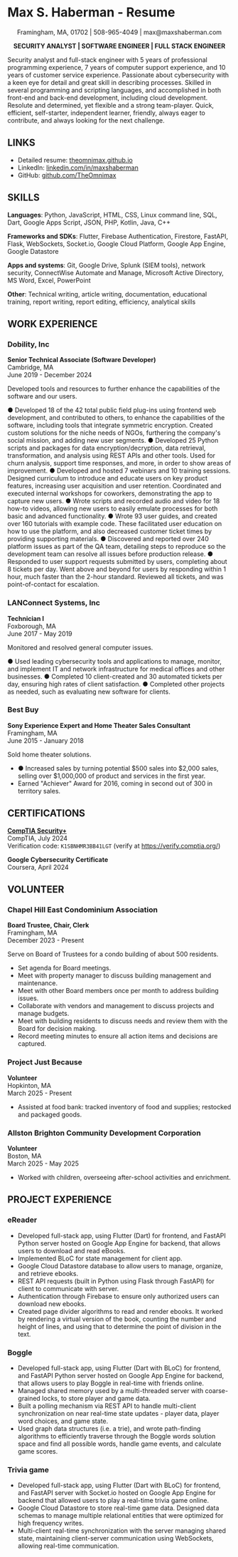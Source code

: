 # Max S. Haberman - Resume

<p align="center">
  Framingham, MA, 01702 | 508-965-4049 | max@maxshaberman.com
</p>

<p align="center">
  <strong>SECURITY ANALYST | SOFTWARE ENGINEER | FULL STACK ENGINEER</strong>
</p>

Security analyst and full-stack engineer with 5 years of professional programming experience, 7 years of computer support experience, and 10 years of customer service experience. Passionate about cybersecurity with a keen eye for detail and great skill in describing processes. Skilled in several programming and scripting languages, and accomplished in both front-end and back-end development, including cloud development. Resolute and determined, yet flexible and a strong team-player. Quick, efficient, self-starter, independent learner, friendly, always eager to contribute, and always looking for the next challenge.

## LINKS

* Detailed resume: [theomnimax.github.io](https://theomnimax.github.io/)
* LinkedIn: [linkedin.com/in/maxshaberman](https://linkedin.com/in/maxshaberman)
* GitHub: [github.com/TheOmnimax](https://github.com/TheOmnimax)

## SKILLS

**Languages**: Python, JavaScript, HTML, CSS, Linux command line, SQL, Dart, Google Apps Script, JSON, PHP, Kotlin, Java, C++

**Frameworks and SDKs**: Flutter, Firebase Authentication, Firestore, FastAPI, Flask, WebSockets, Socket.io, Google Cloud Platform, Google App Engine, Google Datastore

**Apps and systems**: Git, Google Drive, Splunk (SIEM tools), network security, ConnectWise Automate and Manage, Microsoft Active Directory, MS Word, Excel, PowerPoint

**Other**: Technical writing, article writing, documentation, educational training, report writing, report editing, efficiency, analytical skills

## WORK EXPERIENCE

### Dobility, Inc

**Senior Technical Associate (Software Developer)**  
Cambridge, MA  
June 2019 - December 2024

Developed tools and resources to further enhance the capabilities of the software and our users.

●	Developed 18 of the 42 total public field plug-ins using frontend web development, and contributed to others, to enhance the capabilities of the software, including tools that integrate symmetric encryption. Created custom solutions for the niche needs of NGOs, furthering the company's social mission, and adding new user segments.
●	Developed 25 Python scripts and packages for data encryption/decryption, data retrieval, transformation, and analysis using REST APIs and other tools. Used for churn analysis, support time responses, and more, in order to show areas of improvement.
●	Developed and hosted 7 webinars and 10 training sessions. Designed curriculum to introduce and educate users on key product features, increasing user acquisition and user retention. Coordinated and executed internal workshops for coworkers, demonstrating the app to capture new users.
●	Wrote scripts and recorded audio and video for 18 how-to videos, allowing new users to easily emulate processes for both basic and advanced functionality.
●	Wrote 93 user guides, and created over 160 tutorials with example code. These facilitated user education on how to use the platform, and also decreased customer ticket times by providing supporting materials. 
●	Discovered and reported over 240 platform issues as part of the QA team, detailing steps to reproduce so the development team can resolve all issues before production release.
●	Responded to user support requests submitted by users, completing about 8 tickets per day. Went above and beyond for users by responding within 1 hour, much faster than the 2-hour standard. Reviewed all tickets, and was point-of-contact for escalation.

### LANConnect Systems, Inc

**Technician I**  
Foxborough, MA  
June 2017 - May 2019

Monitored and resolved general computer issues.

●	Used leading cybersecurity tools and applications to manage, monitor, and implement IT and network infrastructure for medical offices and other businesses.
●	Completed 10 client-created and 30 automated tickets per day, ensuring high rates of client satisfaction.
●	Completed other projects as needed, such as evaluating new software for clients.

### Best Buy

**Sony Experience Expert and Home Theater Sales Consultant**  
Framingham, MA  
June 2015 - January 2018

Sold home theater solutions.

* ●	Increased sales by turning potential $500 sales into $2,000 sales, selling over $1,000,000 of product and services in the first year.
* Earned "Achiever" Award for 2016, coming in second out of 300 in territory sales.

## CERTIFICATIONS

**[CompTIA Security+](https://github.com/TheOmnimax/resume-details/blob/main/docs/max_s_haberman_comptia_security_plus_certificate.pdf)**  
CompTIA, July 2024  
Verification code: `K1SBNHMR3BB41LGT` (verify at https://verify.comptia.org/)

**Google Cybersecurity Certificate**  
Coursera, April 2024

## VOLUNTEER

### Chapel Hill East Condominium Association

**Board Trustee, Chair, Clerk**  
Framingham, MA  
December 2023 - Present

Serve on Board of Trustees for a condo building of about 500 residents.
*	Set agenda for Board meetings.
*	Meet with property manager to discuss building management and maintenance.
*	Meet with other Board members once per month to address building issues.
*	Collaborate with vendors and management to discuss projects and manage budgets.
*	Meet with building residents to discuss needs and review them with the Board for decision making.
*	Record meeting minutes to ensure all action items and decisions are captured.


### Project Just Because

**Volunteer**  
Hopkinton, MA  
March 2025 - Present

* Assisted at food bank: tracked inventory of food and supplies; restocked and packaged goods.

### Allston Brighton Community Development Corporation

**Volunteer**  
Boston, MA  
March 2025 - May 2025

* Worked with children, overseeing after-school activities and enrichment.

## PROJECT EXPERIENCE

### eReader

* Developed full-stack app, using Flutter (Dart) for frontend, and FastAPI Python server hosted on Google App Engine for backend, that allows users to download and read eBooks.
* Implemented BLoC for state management for client app.
* Google Cloud Datastore database to allow users to manage, organize, and retrieve ebooks.
* REST API requests (built in Python using Flask through FastAPI) for client to communicate with server.
* Authentication through Firebase to ensure only authorized users can download new ebooks.
* Created page divider algorithms to read and render ebooks. It worked by rendering a virtual version of the book, counting the number and height of lines, and using that to determine the point of division in the text.

### Boggle

* Developed full-stack app, using Flutter (Dart with BLoC) for frontend, and FastAPI Python server hosted on Google App Engine for backend, that allows users to play Boggle in real-time with friends online.
* Managed shared memory used by a multi-threaded server with coarse-grained locks, to store player and game data.
* Built a polling mechanism via REST API to handle multi-client synchronization on near real-time state updates - player data, player word choices, and game state.
* Used graph data structures (i.e. a trie), and wrote path-finding algorithms to efficiently traverse through the Boggle words solution space and find all possible words, handle game events, and calculate game scores.

### Trivia game

* Developed full-stack app, using Flutter (Dart with BLoC) for frontend, and FastAPI server with Socket.io hosted on Google App Engine for backend that allowed users to play a real-time trivia game online.
* Google Cloud Datastore to store real-time game data. Designed data schemas to manage multiple relational entities that were optimized for high frequency writes.
* Multi-client real-time synchronization with the server managing shared state, maintaining client-server communication using WebSockets, allowing real-time communication.
